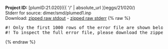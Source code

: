 **Project ID:** [plumID:21.020]({{ '/' | absolute_url }}eggs/21/020/)  
Stderr for source:  dimer/smd/plumed1.inp   
Download: [zipped raw stdout](plumed1.inp.plumed.stdout.txt.zip) - [zipped raw stderr](plumed1.inp.plumed.stderr.txt.zip) 
{% raw %}
<pre>
#! Only the first 1000 rows of the error file are shown below
#! To inspect the full error file, please download the zipped raw stderr file above
</pre>
{% endraw %}
